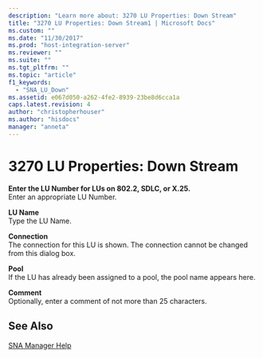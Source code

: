 ```yaml
---
description: "Learn more about: 3270 LU Properties: Down Stream"
title: "3270 LU Properties: Down Stream1 | Microsoft Docs"
ms.custom: ""
ms.date: "11/30/2017"
ms.prod: "host-integration-server"
ms.reviewer: ""
ms.suite: ""
ms.tgt_pltfrm: ""
ms.topic: "article"
f1_keywords: 
  - "SNA_LU_Down"
ms.assetid: e067d050-a262-4fe2-8939-23be8d6cca1a
caps.latest.revision: 4
author: "christopherhouser"
ms.author: "hisdocs"
manager: "anneta"
---
```

# 3270 LU Properties: Down Stream
**Enter the LU Number for LUs on 802.2, SDLC, or X.25.**  
 Enter an appropriate LU Number.  
  
 **LU Name**  
 Type the LU Name.  
  
 **Connection**  
 The connection for this LU is shown. The connection cannot be changed from this dialog box.  
  
 **Pool**  
 If the LU has already been assigned to a pool, the pool name appears here.  
  
 **Comment**  
 Optionally, enter a comment of not more than 25 characters.  
  
## See Also  
 [SNA Manager Help](../core/sna-manager-help1.md)
